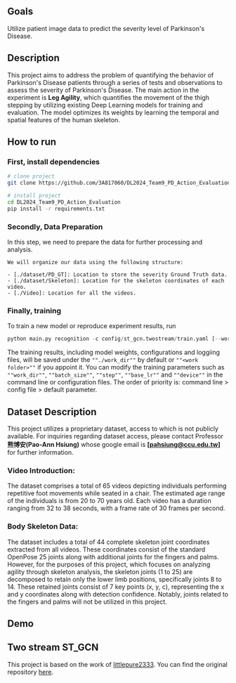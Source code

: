 ## Goals  
Utilize patient image data to predict the severity level of Parkinson's Disease.   

## Description   
This project aims to address the problem of quantifying the behavior of Parkinson's Disease patients through a series of tests and observations to assess the severity of Parkinson's Disease. The main action in the experiment is **Leg Agility**, which quantifies the movement of the thigh stepping by utilizing existing Deep Learning models for training and evaluation. The model optimizes its weights by learning the temporal and spatial features of the human skeleton.

## How to run   
### First, install dependencies   
```bash
# clone project   
git clone https://github.com/3A817060/DL2024_Team9_PD_Action_Evaluation.git

# install project
cd DL2024_Team9_PD_Action_Evaluation
pip install -r requirements.txt
 ```
### Secondly, Data Preparation   
In this step, we need to prepare the data for further processing and analysis.
```
We will organize our data using the following structure:

- [./dataset/PD_GT]: Location to store the severity Ground Truth data.
- [./dataset/Skeleton]: Location for the skeleton coordinates of each video.
- [./Video]: Location for all the videos.
 ```   
 ### Finally, training   
 To train a new model or reproduce experiment results, run 
 ```python
python main.py recognition -c config/st_gcn.twostream/train.yaml [--work_dir <work folder>]
```
The training results, including model weights, configurations and loggiing files, will be saved under the `""./work_dir""` by default or `""<work folder>""` if you appoint it.
You can modify the training parameters such as `""work_dir""`, `""batch_size""`, `""step""`, `""base_lr""` and `""device""` in the command line or configuration files. The order of priority is: command line > config file > default parameter.

## Dataset Description

This project utilizes a proprietary dataset, access to which is not publicly available. For inquiries regarding dataset access, please contact Professor **熊博安(Pao-Ann Hsiung)** whose google email is **[pahsiung@ccu.edu.tw]** for further information.

### Video Introduction:
The dataset comprises a total of 65 videos depicting individuals performing repetitive foot movements while seated in a chair. The estimated age range of the individuals is from 20 to 70 years old. Each video has a duration ranging from 32 to 38 seconds, with a frame rate of 30 frames per second.

### Body Skeleton Data:
The dataset includes a total of 44 complete skeleton joint coordinates extracted from all videos. These coordinates consist of the standard OpenPose 25 joints along with additional joints for the fingers and palms. However, for the purposes of this project, which focuses on analyzing agility through skeleton analysis, the skeleton joints (1 to 25) are decomposed to retain only the lower limb positions, specifically joints 8 to 14. These retained joints consist of 7 key points (x, y, c), representing the x and y coordinates along with detection confidence. Notably, joints related to the fingers and palms will not be utilized in this project.

## Demo

## Two stream ST_GCN

This project is based on the work of [littlepure2333](https://github.com/littlepure2333). You can find the original repository [here](https://github.com/littlepure2333/2s_st-gcn.git).

